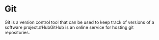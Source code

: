 # Git

Git is a version control tool that can be used to keep track of versions of a software project.#HubGitHub is an online service for hosting git repositories.